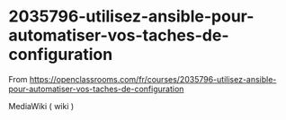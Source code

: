# 2035796-utilisez-ansible-pour-automatiser-vos-taches-de-configuration
From https://openclassrooms.com/fr/courses/2035796-utilisez-ansible-pour-automatiser-vos-taches-de-configuration

MediaWiki ( wiki )
